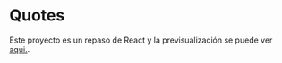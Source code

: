 # Quotes

Este proyecto es un repaso de React y la previsualización se puede ver [aqui.](https://quote-repeat.netlify.app/).
